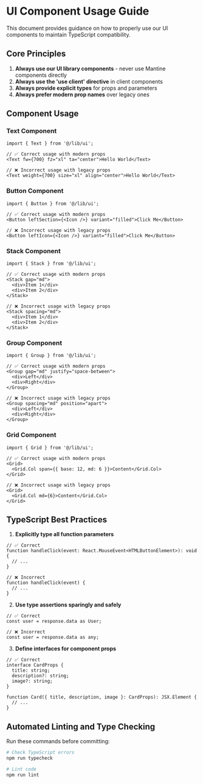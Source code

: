 # UI Component Usage Guide

This document provides guidance on how to properly use our UI components to maintain TypeScript compatibility.

## Core Principles

1. **Always use our UI library components** - never use Mantine components directly
2. **Always use the 'use client' directive** in client components 
3. **Always provide explicit types** for props and parameters
4. **Always prefer modern prop names** over legacy ones

## Component Usage

### Text Component

```tsx
import { Text } from '@/lib/ui';

// ✅ Correct usage with modern props
<Text fw={700} fz="xl" ta="center">Hello World</Text>

// ❌ Incorrect usage with legacy props
<Text weight={700} size="xl" align="center">Hello World</Text>
```

### Button Component

```tsx
import { Button } from '@/lib/ui';

// ✅ Correct usage with modern props
<Button leftSection={<Icon />} variant="filled">Click Me</Button>

// ❌ Incorrect usage with legacy props
<Button leftIcon={<Icon />} variant="filled">Click Me</Button>
```

### Stack Component

```tsx
import { Stack } from '@/lib/ui';

// ✅ Correct usage with modern props
<Stack gap="md">
  <div>Item 1</div>
  <div>Item 2</div>
</Stack>

// ❌ Incorrect usage with legacy props
<Stack spacing="md">
  <div>Item 1</div>
  <div>Item 2</div>
</Stack>
```

### Group Component

```tsx
import { Group } from '@/lib/ui';

// ✅ Correct usage with modern props
<Group gap="md" justify="space-between">
  <div>Left</div>
  <div>Right</div>
</Group>

// ❌ Incorrect usage with legacy props
<Group spacing="md" position="apart">
  <div>Left</div>
  <div>Right</div>
</Group>
```

### Grid Component

```tsx
import { Grid } from '@/lib/ui';

// ✅ Correct usage with modern props
<Grid>
  <Grid.Col span={{ base: 12, md: 6 }}>Content</Grid.Col>
</Grid>

// ❌ Incorrect usage with legacy props
<Grid>
  <Grid.Col md={6}>Content</Grid.Col>
</Grid>
```

## TypeScript Best Practices

1. **Explicitly type all function parameters**
```tsx
// ✅ Correct
function handleClick(event: React.MouseEvent<HTMLButtonElement>): void {
  // ...
}

// ❌ Incorrect
function handleClick(event) {
  // ...
}
```

2. **Use type assertions sparingly and safely**
```tsx
// ✅ Correct
const user = response.data as User;

// ❌ Incorrect
const user = response.data as any;
```

3. **Define interfaces for component props**
```tsx
// ✅ Correct
interface CardProps {
  title: string;
  description?: string;
  image?: string;
}

function Card({ title, description, image }: CardProps): JSX.Element {
  // ...
}
```

## Automated Linting and Type Checking

Run these commands before committing:

```bash
# Check TypeScript errors
npm run typecheck

# Lint code
npm run lint
```